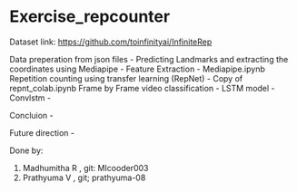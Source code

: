 # Exercise_repcounter

Dataset link: https://github.com/toinfinityai/InfiniteRep

Data preperation from json files - 
Predicting Landmarks and extracting the coordinates using Mediapipe - Feature Extraction - Mediapipe.ipynb
Repetition counting using transfer learning (RepNet) - Copy of repnt_colab.ipynb
Frame by Frame video classification - 
LSTM model -
Convlstm - 


Concluion -

Future direction - 


Done by:

1. Madhumitha R , git: MIcooder003
2. Prathyuma V , git; prathyuma-08

